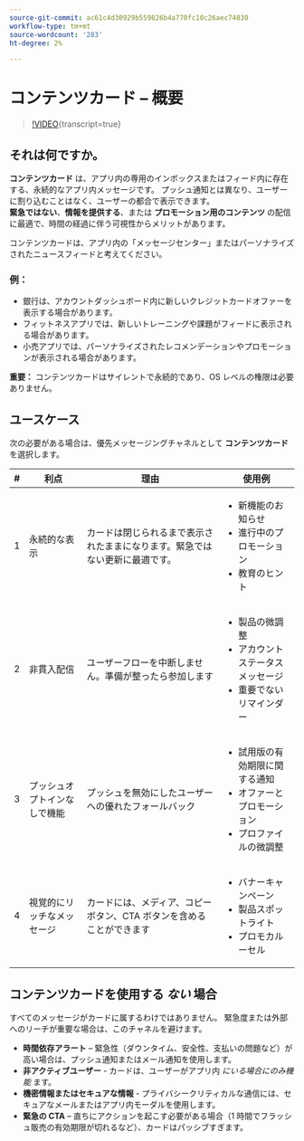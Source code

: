 ```yaml
---
source-git-commit: ac61c4d30929b559826b4a770fc10c26aec74830
workflow-type: tm+mt
source-wordcount: '283'
ht-degree: 2%

---
```

# コンテンツカード – 概要

>[!VIDEO](https://video.tv.adobe.com/v/3458224/?learn=on&enablevpops){transcript=true}

## それは何ですか。

**コンテンツカード** は、アプリ内の専用のインボックスまたはフィード内に存在する、永続的なアプリ内メッセージです。 プッシュ通知とは異なり、ユーザーに割り込むことはなく、ユーザーの都合で表示できます。\
**緊急ではない**、**情報を提供する**、または **プロモーション用のコンテンツ** の配信に最適で、時間の経過に伴う可視性からメリットがあります。

コンテンツカードは、アプリ内の「メッセージセンター」またはパーソナライズされたニュースフィードと考えてください。

### 例：

- 銀行は、アカウントダッシュボード内に新しいクレジットカードオファーを表示する場合があります。
- フィットネスアプリでは、新しいトレーニングや課題がフィードに表示される場合があります。
- 小売アプリでは、パーソナライズされたレコメンデーションやプロモーションが表示される場合があります。

**重要：** コンテンツカードはサイレントで永続的であり、OS レベルの権限は必要ありません。

## ユースケース

次の必要がある場合は、優先メッセージングチャネルとして **コンテンツカード** を選択します。

| # | 利点 | 理由 | 使用例 |
|---|---------|-----|-------------------|
| 1 | 永続的な表示 | カードは閉じられるまで表示されたままになります。緊急ではない更新に最適です。 | <ul><li>新機能のお知らせ</li><li>進行中のプロモーション</li><li>教育のヒント</li></ul> |
| 2 | 非貫入配信 | ユーザーフローを中断しません。準備が整ったら参加します | <ul><li>製品の微調整</li><li>アカウントステータスメッセージ</li><li>重要でないリマインダー</li></ul> |
| 3 | プッシュオプトインなしで機能 | プッシュを無効にしたユーザーへの優れたフォールバック | <ul><li>試用版の有効期限に関する通知</li><li>オファーとプロモーション</li><li>プロファイルの微調整</li></ul> |
| 4 | 視覚的にリッチなメッセージ | カードには、メディア、コピーボタン、CTA ボタンを含めることができます | <ul><li>バナーキャンペーン</li><li>製品スポットライト</li><li>プロモカルーセル</li></ul> |

## コンテンツカードを使用する *ない* 場合

すべてのメッセージがカードに属するわけではありません。 緊急度または外部へのリーチが重要な場合は、このチャネルを避けます。

- **時間依存アラート** – 緊急性（ダウンタイム、安全性、支払いの問題など）が高い場合は、プッシュ通知またはメール通知を使用します。
- **非アクティブユーザー** - カードは、ユーザーがアプリ内 *にいる場合にのみ機能* ます。
- **機密情報またはセキュアな情報** - プライバシークリティカルな通信には、セキュアなメールまたはアプリ内モーダルを使用します。
- **緊急の CTA** – 直ちにアクションを起こす必要がある場合（1 時間でフラッシュ販売の有効期限が切れるなど）、カードはパッシブすぎます。
